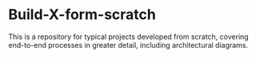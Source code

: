 # Build-X-form-scratch
This is a repository for typical projects developed from scratch, covering end-to-end processes in greater detail, including architectural diagrams.
